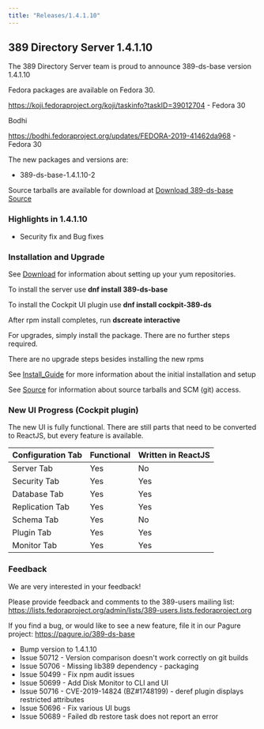 ```yaml
---
title: "Releases/1.4.1.10"
---
```


389 Directory Server 1.4.1.10
-----------------------------

The 389 Directory Server team is proud to announce 389-ds-base version 1.4.1.10

Fedora packages are available on Fedora 30.

<https://koji.fedoraproject.org/koji/taskinfo?taskID=39012704> - Fedora 30

Bodhi

<https://bodhi.fedoraproject.org/updates/FEDORA-2019-41462da968> - Fedora 30

The new packages and versions are:

- 389-ds-base-1.4.1.10-2

Source tarballs are available for download at [Download 389-ds-base Source](https://releases.pagure.org/389-ds-base/389-ds-base-1.4.1.10.tar.bz2)

### Highlights in 1.4.1.10

- Security fix and Bug fixes

### Installation and Upgrade 

See [Download](../download.html) for information about setting up your yum repositories.

To install the server use **dnf install 389-ds-base**

To install the Cockpit UI plugin use **dnf install cockpit-389-ds**

After rpm install completes, run **dscreate interactive**

For upgrades, simply install the package.  There are no further steps required.

There are no upgrade steps besides installing the new rpms 

See [Install\_Guide](../howto/howto-install-389.html) for more information about the initial installation and setup

See [Source](../development/source.html) for information about source tarballs and SCM (git) access.

### New UI Progress (Cockpit plugin)

The new UI is fully functional.  There are still parts that need to be converted to ReactJS, but every feature is available.

|Configuration Tab|Functional|Written in ReactJS |
|-----------------|----------|-------------------|
|Server Tab       |Yes       |No                 |
|Security Tab     |Yes       |Yes                |
|Database Tab     |Yes       |Yes                |
|Replication Tab  |Yes       |Yes                |
|Schema Tab       |Yes       |No                 |
|Plugin Tab       |Yes       |Yes                |
|Monitor Tab      |Yes       |Yes                |

### Feedback

We are very interested in your feedback!

Please provide feedback and comments to the 389-users mailing list: <https://lists.fedoraproject.org/admin/lists/389-users.lists.fedoraproject.org>

If you find a bug, or would like to see a new feature, file it in our Pagure project: <https://pagure.io/389-ds-base>

- Bump version to 1.4.1.10
- Issue 50712 - Version comparison doesn't work correctly on git builds
- Issue 50706 - Missing lib389 dependency - packaging
- Issue 50499 - Fix npm audit issues
- Issue 50699 - Add Disk Monitor to CLI and UI
- Issue 50716 - CVE-2019-14824 (BZ#1748199) - deref plugin displays restricted attributes
- Issue 50696 - Fix various UI bugs
- Issue 50689 - Failed db restore task does not report an error

